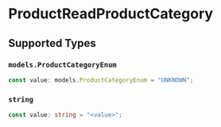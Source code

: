# ProductReadProductCategory


## Supported Types

### `models.ProductCategoryEnum`

```typescript
const value: models.ProductCategoryEnum = "UNKNOWN";
```

### `string`

```typescript
const value: string = "<value>";
```

